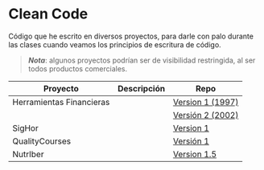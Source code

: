 # Clean Code

Código que he escrito en diversos proyectos, para darle con palo durante las clases cuando veamos los principios de escritura de código.

> ***Nota***: algunos proyectos podrían ser de visibilidad restringida, al ser todos productos comerciales.

|Proyecto|Descripción|Repo
|-|-|-|
Herramientas Financieras||[Version 1 (1997)](https://github.com/mmasias/HerramientasFinancierasV1)
|||[Versión 2 (2002)](https://github.com/mmasias/HerramientasFinancieras)
SigHor||[Version 1](https://github.com/mmasias/pySigHor)
QualityCourses||[Versión 1](https://github.com/mmasias/pyQualityCourses)
NutrIber||[Version 1.5](https://github.com/mmasias/NutrIber)
